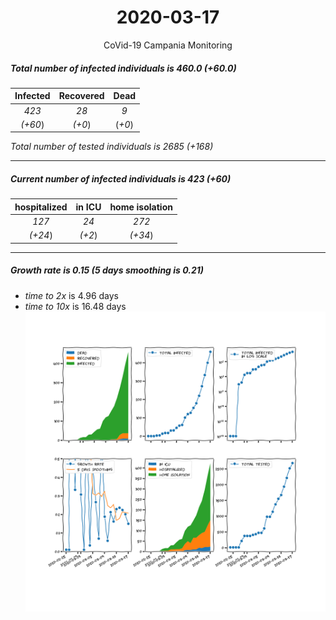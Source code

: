 <div align='center'>

# 2020-03-17
CoVid-19 Campania Monitoring
</div>

##### Total number of infected individuals is 460.0 (+60.0)
Infected | Recovered | Dead
:---: | :---: | :---:
*423* | *28* | *9*
*(+60*) | *(+0*) | (*+0*)

*Total number of tested individuals is 2685 (+168)*
***
##### Current number of infected individuals is 423 (+60)
hospitalized | in ICU | home isolation
:---: | :---: | :---:
*127* |*24* |*272*
*(+24*) |*(+2*) |*(+34*)
***
##### Growth rate is 0.15 (5 days smoothing is 0.21)
- *time to 2x* is 4.96 days
- *time to 10x* is 16.48 days
![stats][stats]

[stats]: stats_Campania.png

